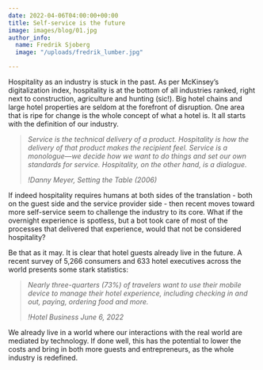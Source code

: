 ```yaml
---
date: 2022-04-06T04:00:00+00:00
title: Self-service is the future
image: images/blog/01.jpg
author_info:
  name: Fredrik Sjoberg
  image: "/uploads/fredrik_lumber.jpg"

---
```

Hospitality as an industry is stuck in the past. As per McKinsey’s digitalization index, hospitality is at the bottom of all industries ranked, right next to construction, agriculture and hunting (sic!). Big hotel chains and large hotel properties are seldom at the forefront of disruption. One area that is ripe for change is the whole concept of what a hotel is. It all starts with the definition of our industry.

> _Service is the technical delivery of a product. Hospitality is how the delivery of that product makes the recipient feel. Service is a monologue—we decide how we want to do things and set our own standards for service. Hospitality, on the other hand, is a dialogue._
>
> <cite>!Danny Meyer, _Setting the Table_ (2006)</cite>

If indeed hospitality requires humans at both sides of the translation - both on the guest side and the service provider side - then recent moves toward more self-service seem to challenge the industry to its core. What if the overnight experience is spotless, but a bot took care of most of the processes that delivered that experience, would that not be considered hospitality?

Be that as it may. It is clear that hotel guests already live in the future. A recent survey of 5,266 consumers and 633 hotel executives across the world presents some stark statistics:

> _Nearly three-quarters (73%) of travelers want to use their mobile device to manage their hotel experience, including checking in and out, paying, ordering food and more._
>
> <cite>!Hotel Business June 6, 2022</cite>

We already live in a world where our interactions with the real world are mediated by technology. If done well, this has the potential to lower the costs and bring in both more guests and entrepreneurs, as the whole industry is redefined.